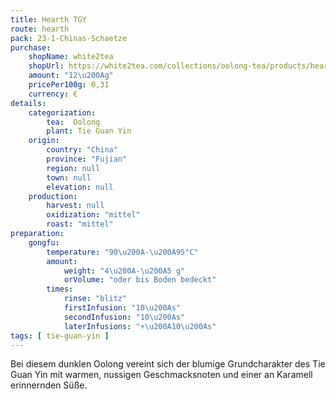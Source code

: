 ```yaml
---
title: Hearth TGY
route: hearth
pack: 23-1-Chinas-Schaetze
purchase:
    shopName: white2tea
    shopUrl: https://white2tea.com/collections/oolong-tea/products/hearth-tieguanyin
    amount: "12\u200Ag"
    pricePer100g: 0,31
    currency: €
details:
    categorization:
        tea:  Oolong
        plant: Tie Guan Yin
    origin:
        country: "China"
        province: "Fujian"
        region: null
        town: null
        elevation: null
    production:
        harvest: null
        oxidization: "mittel"
        roast: "mittel"
preparation:
    gongfu:
        temperature: "90\u200A-\u200A95°C"
        amount:
            weight: "4\u200A-\u200A5 g"
            orVolume: "oder bis Boden bedeckt"
        times:
            rinse: "blitz"
            firstInfusion: "10\u200As"
            secondInfusion: "10\u200As"
            laterInfusions: "+\u200A10\u200As"
tags: [ tie-guan-yin ]
---
```

Bei diesem dunklen Oolong vereint sich der blumige Grundcharakter des Tie Guan Yin mit warmen, nussigen Geschmacksnoten und einer an Karamell erinnernden Süße.